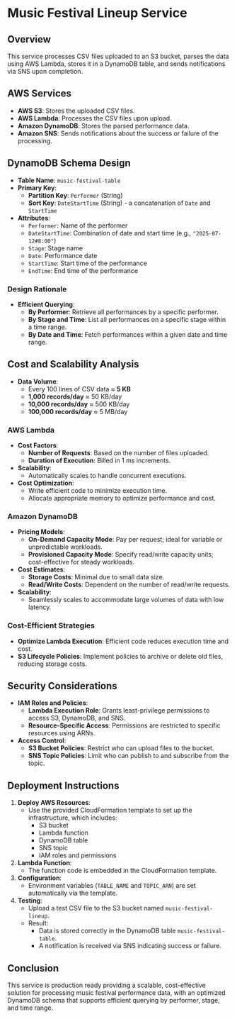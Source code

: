 # Music Festival Lineup Service

## Overview

This service processes CSV files uploaded to an S3 bucket, parses the data using AWS Lambda, stores it in a DynamoDB table, and sends notifications via SNS upon completion.

## AWS Services

- **AWS S3**: Stores the uploaded CSV files.
- **AWS Lambda**: Processes the CSV files upon upload.
- **Amazon DynamoDB**: Stores the parsed performance data.
- **Amazon SNS**: Sends notifications about the success or failure of the processing.

## DynamoDB Schema Design

- **Table Name**: `music-festival-table`
- **Primary Key**:
  - **Partition Key**: `Performer` (String)
  - **Sort Key**: `DateStartTime` (String) - a concatenation of `Date` and `StartTime`
- **Attributes**:
  - `Performer`: Name of the performer
  - `DateStartTime`: Combination of date and start time (e.g., `"2025-07-12#8:00"`)
  - `Stage`: Stage name
  - `Date`: Performance date
  - `StartTime`: Start time of the performance
  - `EndTime`: End time of the performance

### Design Rationale

- **Efficient Querying**:
  - **By Performer**: Retrieve all performances by a specific performer.
  - **By Stage and Time**: List all performances on a specific stage within a time range.
  - **By Date and Time**: Fetch performances within a given date and time range.


## Cost and Scalability Analysis
- **Data Volume**:
  - Every 100 lines of CSV data ≈ **5 KB**
  - **1,000 records/day** ≈ 50 KB/day
  - **10,000 records/day** ≈ 500 KB/day
  - **100,000 records/day** ≈ 5 MB/day

### AWS Lambda

- **Cost Factors**:
  - **Number of Requests**: Based on the number of files uploaded.
  - **Duration of Execution**: Billed in 1 ms increments.
- **Scalability**:
  - Automatically scales to handle concurrent executions.
- **Cost Optimization**:
  - Write efficient code to minimize execution time.
  - Allocate appropriate memory to optimize performance and cost.

### Amazon DynamoDB

- **Pricing Models**:
  - **On-Demand Capacity Mode**: Pay per request; ideal for variable or unpredictable workloads.
  - **Provisioned Capacity Mode**: Specify read/write capacity units; cost-effective for steady workloads.
- **Cost Estimates**:
  - **Storage Costs**: Minimal due to small data size.
  - **Read/Write Costs**: Dependent on the number of read/write requests.
- **Scalability**:
  - Seamlessly scales to accommodate large volumes of data with low latency.

### Cost-Efficient Strategies

- **Optimize Lambda Execution**: Efficient code reduces execution time and cost.
- **S3 Lifecycle Policies**: Implement policies to archive or delete old files, reducing storage costs.

## Security Considerations

- **IAM Roles and Policies**:
  - **Lambda Execution Role**: Grants least-privilege permissions to access S3, DynamoDB, and SNS.
  - **Resource-Specific Access**: Permissions are restricted to specific resources using ARNs.
- **Access Control**:
  - **S3 Bucket Policies**: Restrict who can upload files to the bucket.
  - **SNS Topic Policies**: Limit who can publish to and subscribe from the topic.

## Deployment Instructions

1. **Deploy AWS Resources**:
   - Use the provided CloudFormation template to set up the infrastructure, which includes:
     - S3 bucket
     - Lambda function
     - DynamoDB table
     - SNS topic
     - IAM roles and permissions
2. **Lambda Function**:
   - The function code is embedded in the CloudFormation template.
3. **Configuration**:
   - Environment variables (`TABLE_NAME` and `TOPIC_ARN`) are set automatically via the template.
4. **Testing**:
   - Upload a test CSV file to the S3 bucket named `music-festival-lineup`.
   - Result:
     - Data is stored correctly in the DynamoDB table `music-festival-table`.
     - A notification is received via SNS indicating success or failure.

## Conclusion

This service is production ready providing a scalable, cost-effective solution for processing music festival performance data, with an optimized DynamoDB schema that supports efficient querying by performer, stage, and time range.

